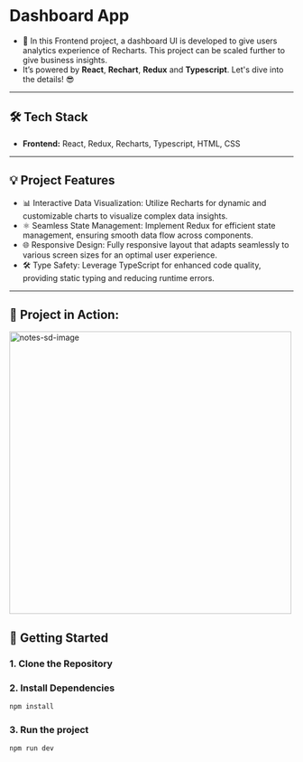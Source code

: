 # Dashboard App

- 🚀 In this Frontend project, a dashboard UI is developed to give users analytics experience of Recharts. This project can be scaled further to give business insights.
- It’s powered by **React**, **Rechart**, **Redux** and **Typescript**. Let's dive into the details! 😎

---

## 🛠️ **Tech Stack**

- **Frontend:** React, Redux, Recharts, Typescript, HTML, CSS

---

## 💡 **Project Features**

- 📊 Interactive Data Visualization: Utilize Recharts for dynamic and customizable charts to visualize complex data insights.
- ⚛️ Seamless State Management: Implement Redux for efficient state management, ensuring smooth data flow across components.
- 🌐 Responsive Design: Fully responsive layout that adapts seamlessly to various screen sizes for an optimal user experience.
- 🛠️ Type Safety: Leverage TypeScript for enhanced code quality, providing static typing and reducing runtime errors.

---

## 🚀 **Project in Action:**

<img src="https://res.cloudinary.com/dxvafakmn/image/upload/v1727340115/Portfolio-files/s8p224bj0vwv4ektcwlu.png" alt="notes-sd-image" width="500" />

## 🚀 **Getting Started**

### 1. **Clone the Repository**

### 2. **Install Dependencies**

```bash
npm install
```

### 3. **Run the project**

```bash
npm run dev
```
